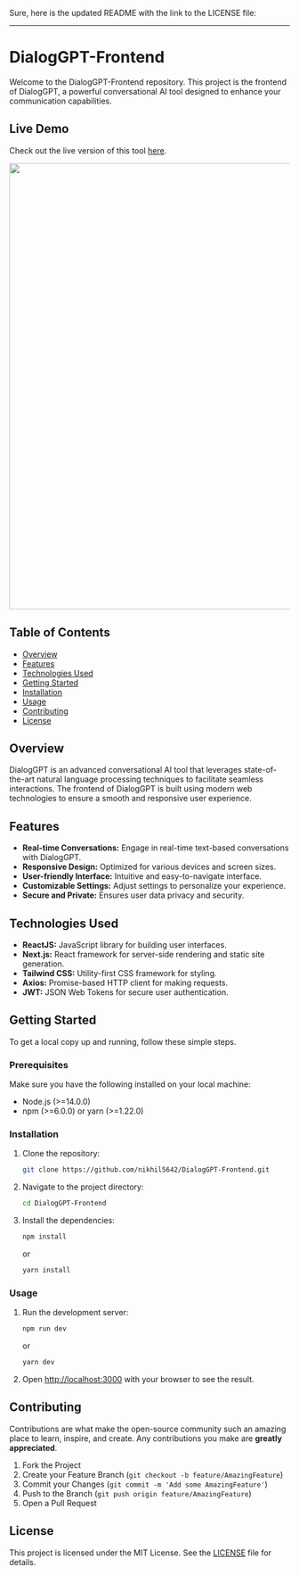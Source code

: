 Sure, here is the updated README with the link to the LICENSE file:

---

# DialogGPT-Frontend

Welcome to the DialogGPT-Frontend repository. This project is the frontend of DialogGPT, a powerful conversational AI tool designed to enhance your communication capabilities. 

## Live Demo

Check out the live version of this tool [here](https://dialoggpt.io/home).

<img src="/public/videos/video_demo.gif" width="800px">



## Table of Contents

- [Overview](#overview)
- [Features](#features)
- [Technologies Used](#technologies-used)
- [Getting Started](#getting-started)
- [Installation](#installation)
- [Usage](#usage)
- [Contributing](#contributing)
- [License](#license)


## Overview

DialogGPT is an advanced conversational AI tool that leverages state-of-the-art natural language processing techniques to facilitate seamless interactions. The frontend of DialogGPT is built using modern web technologies to ensure a smooth and responsive user experience.

## Features

- **Real-time Conversations:** Engage in real-time text-based conversations with DialogGPT.
- **Responsive Design:** Optimized for various devices and screen sizes.
- **User-friendly Interface:** Intuitive and easy-to-navigate interface.
- **Customizable Settings:** Adjust settings to personalize your experience.
- **Secure and Private:** Ensures user data privacy and security.

## Technologies Used

- **ReactJS:** JavaScript library for building user interfaces.
- **Next.js:** React framework for server-side rendering and static site generation.
- **Tailwind CSS:** Utility-first CSS framework for styling.
- **Axios:** Promise-based HTTP client for making requests.
- **JWT:** JSON Web Tokens for secure user authentication.

## Getting Started

To get a local copy up and running, follow these simple steps.

### Prerequisites

Make sure you have the following installed on your local machine:

- Node.js (>=14.0.0)
- npm (>=6.0.0) or yarn (>=1.22.0)

### Installation

1. Clone the repository:
    ```sh
    git clone https://github.com/nikhil5642/DialogGPT-Frontend.git
    ```
2. Navigate to the project directory:
    ```sh
    cd DialogGPT-Frontend
    ```
3. Install the dependencies:
    ```sh
    npm install
    ```
    or
    ```sh
    yarn install
    ```

### Usage

1. Run the development server:
    ```sh
    npm run dev
    ```
    or
    ```sh
    yarn dev
    ```
2. Open [http://localhost:3000](http://localhost:3000) with your browser to see the result.

## Contributing

Contributions are what make the open-source community such an amazing place to learn, inspire, and create. Any contributions you make are **greatly appreciated**.

1. Fork the Project
2. Create your Feature Branch (`git checkout -b feature/AmazingFeature`)
3. Commit your Changes (`git commit -m 'Add some AmazingFeature'`)
4. Push to the Branch (`git push origin feature/AmazingFeature`)
5. Open a Pull Request

## License

This project is licensed under the MIT License. See the [LICENSE](LICENSE) file for details.
